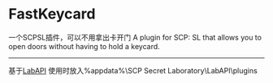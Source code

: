 # FastKeycard
一个SCPSL插件，可以不用拿出卡开门 A plugin for SCP: SL that allows you to open doors without having to hold a keycard.

---

基于[LabAPI](https://github.com/northwood-studios/LabAPI)
使用时放入%appdata%\SCP Secret Laboratory\LabAPI\plugins

